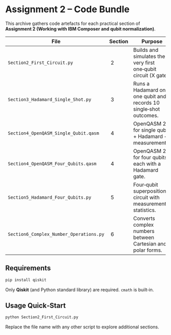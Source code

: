 # Assignment 2 – Code Bundle

This archive gathers code artefacts for each practical section of **Assignment 2 (Working with IBM Composer and qubit normalization)**.

| File | Section | Purpose |
|------|---------|---------|
| `Section2_First_Circuit.py` | 2 | Builds and simulates the very first one‑qubit circuit (X gate). |
| `Section3_Hadamard_Single_Shot.py` | 3 | Runs a Hadamard on one qubit and records 10 single‑shot outcomes. |
| `Section4_OpenQASM_Single_Qubit.qasm` | 4 | OpenQASM 2.0 for single qubit + Hadamard + measurement. |
| `Section4_OpenQASM_Four_Qubits.qasm` | 4 | OpenQASM 2.0 for four qubits each with a Hadamard gate. |
| `Section5_Hadamard_Four_Qubits.py` | 5 | Four‑qubit superposition circuit with measurement statistics. |
| `Section6_Complex_Number_Operations.py` | 6 | Converts complex numbers between Cartesian and polar forms. |

## Requirements

```bash
pip install qiskit
```

Only **Qiskit** (and Python standard library) are required. `cmath` is built‑in.

## Usage Quick‑Start

```bash
python Section2_First_Circuit.py
```
Replace the file name with any other script to explore additional sections.
